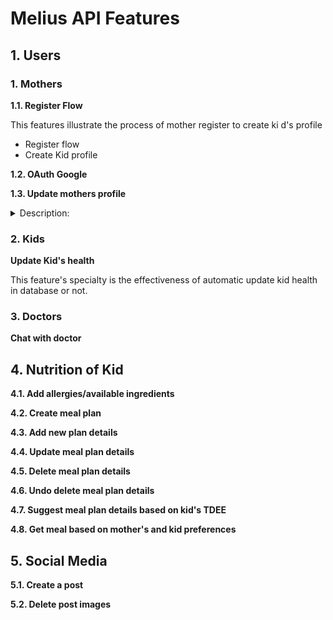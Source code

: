 # Melius API Features

## 1. Users

### 1. Mothers
**1.1. Register Flow**

This features illustrate the process of mother register to create ki
d's profile

* Register flow
* Create Kid profile

**1.2. OAuth Google**

**1.3. Update mothers profile**
<details>
<summary>Description:</summary>
This features will have a function to interact with AWS S3 Bucket.
</details>

### 2. Kids

**Update Kid's health**

This feature's specialty is the effectiveness of automatic update kid health in database or not.

### 3. Doctors
**Chat with doctor**

## 4. Nutrition of Kid
**4.1. Add allergies/available ingredients**

**4.2. Create meal plan**

**4.3. Add new plan details**

**4.4. Update meal plan details**

**4.5. Delete meal plan details**

**4.6. Undo delete meal plan details**

**4.7. Suggest meal plan details based on kid's TDEE**

**4.8. Get meal based on mother's and kid preferences**

## 5. Social Media

**5.1. Create a post**

**5.2. Delete post images**